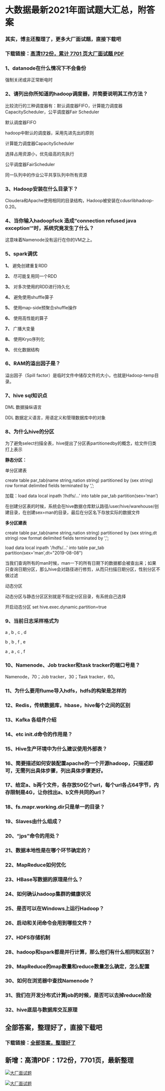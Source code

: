 # 大数据最新2021年面试题大汇总，附答案

### 其实，博主还整理了，更多大厂面试题，直接下载吧

### 下载链接：[高清172份，累计 7701 页大厂面试题  PDF](https://github.com/souyunku/DevBooks/blob/master/docs/index.md)



### 1、datanode在什么情况下不会备份

强制关闭或非正常断电时


### 2、请列出你所知道的hadoop调度器，并简要说明其工作方法？

比较流行的三种调度器有：默认调度器FIFO，计算能力调度器CapacityScheduler，公平调度器Fair Scheduler

默认调度器FIFO

hadoop中默认的调度器，采用先进先出的原则

计算能力调度器CapacityScheduler

选择占用资源小，优先级高的先执行

公平调度器FairScheduler

同一队列中的作业公平共享队列中所有资源


### 3、Hadoop安装在什么目录下？

Cloudera和Apache使用相同的目录结构，Hadoop被安装在cdusrlibhadoop-0.20。


### 4、当你输入hadoopfsck 造成“connection refused java exception’”时，系统究竟发生了什么？

这意味着Namenode没有运行在你的VM之上。


### 5、spark调优

**1、** 避免创建重复RDD

**2、** 尽可能复用同一个RDD

**3、** 对多次使用的RDD进行持久化

**4、** 避免使用shuffle算子

**5、** 使用map-side预聚合shuffle操作

**6、** 使用高性能的算子

**7、** 广播大变量

**8、** 使用Kryo序列化

**9、** 优化数据结构


### 6、RAM的溢出因子是？

溢出因子（Spill factor）是临时文件中储存文件的大小，也就是Hadoop-temp目录。


### 7、hive sql知识点

DML 数据操纵语言

DDL 数据定义语言，用语定义和管理数据库中的对象


### 8、为什么hive的分区

为了避免select扫描全表，hive提出了分区表partitionedby的概念，给文件归类打上表示

**静态分区：**

单分区建表

create table par_tab(name string,nation string) partitioned by (sex string) row format delimited fields terminated by ‘,’;

加载：load data local inpath ‘/hdfs/…’ into table par_tab partition(sex=‘man’)

在创建分区表的时候，系统会在hive数据仓库默认路径/user/hive/warehouse/创建目录，在创建sex=man的目录，最后在分区名下存放实际的数据文件

**多分区建表**

create table par_tab(name string,nation string) partitioned by (sex string,dt string) row format delimited fields terminated by ',';

load data local inpath '/hdfs/...' into table par_tab partition(sex='man',dt="2019-08-08")

当我们查询所有的man时候，man一下的所有日期下的数据都会被查出来；如果只查询日期分区，那么hive会对路径进行修剪，从而只扫描日期分区，性别分区不做过滤

动态分区

动态分区与静态分区区别就是不指定分区目录，有系统自己选择

开启动态分区 set hive.exec.dynamic.partition=true


### 9、当前日志采样格式为

a , b , c , d

b , b , f , e

a , a , c , f


### 10、Namenode、Job tracker和task tracker的端口号是？

Namenode，70；Job tracker，30；Task tracker，60。


### 11、为什么要用flume导入hdfs，hdfs的构架是怎样的
### 12、Redis，传统数据库，hbase，hive每个之间的区别
### 13、Kafka 各组件介绍
### 14、etc init.d命令的作用是？
### 15、Hive生产环境中为什么建议使用外部表？
### 16、简要描述如何安装配置apache的一个开源hadoop，只描述即可，无需列出具体步骤，列出具体步骤更好。
### 17、给定a、b两个文件，各存放50亿个url，每个url各占64字节，内存限制是4G，让你找出a、b文件共同的url？
### 18、fs.mapr.working.dir只是单一的目录？
### 19、Slaves由什么组成？
### 20、“jps”命令的用处？
### 21、数据本地性是在哪个环节确定的？
### 22、MapReduce如何优化
### 23、HBase写数据的原理是什么？
### 24、如何确认hadoop集群的健康状况
### 25、是否可以在Windows上运行Hadoop？
### 26、启动和关闭命令会用到哪些文件？
### 27、HDFS存储机制
### 28、hadoop和spark都是并行计算，那么他们有什么相同和区别？
### 29、MapReduce的map数量和reduce数量怎么确定，怎么配置
### 30、如何在浏览器中查找Namenode？
### 31、我们在开发分布式计算job的时候，是否可以去掉reduce阶段
### 32、hive底层与数据库交互原理




## 全部答案，整理好了，直接下载吧

### 下载链接：[全部答案，整理好了](https://www.souyunku.com/wp-content/uploads/weixin/githup-weixin-2.png)




## 新增：高清PDF：172份，7701页，最新整理

[![大厂面试题](https://www.souyunku.com/wp-content/uploads/weixin/mst.png "架构师专栏")](https://www.souyunku.com/wp-content/uploads/weixin/githup-weixin.png "架构师专栏")

[![大厂面试题](https://www.souyunku.com/wp-content/uploads/weixin/githup-weixin.png "架构师专栏")](https://www.souyunku.com/wp-content/uploads/weixin/githup-weixin.png "架构师专栏")
